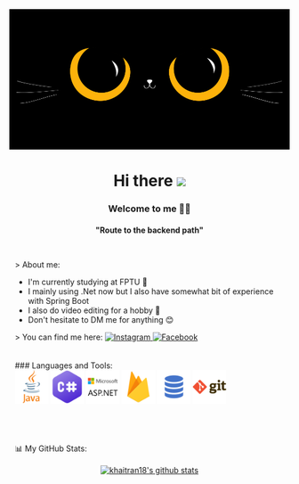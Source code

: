 
<div style="display: flex; justify-content: center; align-items: center;">
  <img alt="banner" src="./cover.jpg" style="width: 100%;" />
</div>
<h1 align="center">Hi there <img src="https://raw.githubusercontent.com/MartinHeinz/MartinHeinz/master/wave.gif" width="30px"></h1>
<h3 align="center">
Welcome to me 🙋‍♂️
  <br />
<h4 align = "center"> "Route to the backend path"</h4>
  <br />
</h3>
<div style="display: flex; justify-content: space-between;">
  <div style="padding: 10px;">
> About me: </br>

- I'm currently studying at FPTU 🏫</br>
- I mainly using .Net now but I also have somewhat bit of experience with Spring Boot </br>
- I also do video editing for a hobby 🎥</br>
- Don't hesitate to DM me for anything 😊</br>
<div>
> You can find me here:
       <a href="https://www.instagram.com/khai_scotty/" target="_blank">
         <img alt="Instagram" width="32px" src="https://img.icons8.com/fluent/48/000000/instagram-new.png"/>
       </a>
       <a href="https://www.facebook.com/khai.tranquang.967/" target="_blank">
         <img alt="Facebook" width="32px" src="https://img.icons8.com/fluent/48/000000/facebook-new.png"/>
       </a>
</div>
</br>
</br>
  <div>
     ### Languages and Tools:
     <div>
        <code><img height="60" src="https://raw.githubusercontent.com/github/explore/80688e429a7d4ef2fca1e82350fe8e3517d3494d/topics/java/java.png"></code>
        <code><img height="60" src="https://raw.githubusercontent.com/github/explore/80688e429a7d4ef2fca1e82350fe8e3517d3494d/topics/csharp/csharp.png"></code>
        <code><img height="60" src="https://raw.githubusercontent.com/github/explore/80688e429a7d4ef2fca1e82350fe8e3517d3494d/topics/aspnet/aspnet.png"></code>
        <code><img height="60" src="https://raw.githubusercontent.com/github/explore/80688e429a7d4ef2fca1e82350fe8e3517d3494d/topics/firebase/firebase.png"></code>
        <code><img height="60" src="https://raw.githubusercontent.com/github/explore/80688e429a7d4ef2fca1e82350fe8e3517d3494d/topics/sql/sql.png"></code>
        <code><img height="60" src="https://raw.githubusercontent.com/github/explore/80688e429a7d4ef2fca1e82350fe8e3517d3494d/topics/git/git.png"></code>
     </div>
  </div>
<br />
<br />
<br />
<br />
📊 My GitHub Stats:

<p align="center">
  <a href="https://github.com/khaitran18" target="_blank">
    <img align="center" src="https://github-readme-stats.vercel.app/api?username=khaitran18&show_icons=true&count_private=true&theme=tokyonight&hide_border=true" alt="khaitran18's github stats"/>
  </a>
</p>
